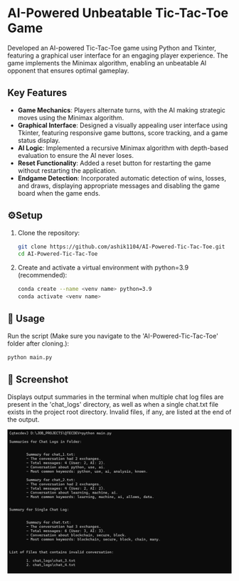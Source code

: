 # AI-Powered Unbeatable Tic-Tac-Toe Game  

Developed an AI-powered Tic-Tac-Toe game using Python and Tkinter, featuring a graphical user interface for an engaging player experience. The game implements the Minimax algorithm, enabling an unbeatable AI opponent that ensures optimal gameplay.  

## Key Features  

- **Game Mechanics**: Players alternate turns, with the AI making strategic moves using the Minimax algorithm.  
- **Graphical Interface**: Designed a visually appealing user interface using Tkinter, featuring responsive game buttons, score tracking, and a game status display.  
- **AI Logic**: Implemented a recursive Minimax algorithm with depth-based evaluation to ensure the AI never loses.  
- **Reset Functionality**: Added a reset button for restarting the game without restarting the application.  
- **Endgame Detection**: Incorporated automatic detection of wins, losses, and draws, displaying appropriate messages and disabling the game board when the game ends.  

## ⚙️Setup
1. Clone the repository:
   ```bash
   git clone https://github.com/ashik1104/AI-Powered-Tic-Tac-Toe.git
   cd AI-Powered-Tic-Tac-Toe

2. Create and activate a virtual environment with python=3.9 (recommended):
   ```bash
   conda create --name <venv name> python=3.9
   conda activate <venv name>

## 🚀 Usage

Run the script (Make sure you navigate to the 'AI-Powered-Tic-Tac-Toe' folder after cloning.):

```bash
python main.py
```

## 📸 Screenshot
Displays output summaries in the terminal when multiple chat log files are present in the 'chat_logs' directory, as well as when a single chat.txt file exists in the project root directory. Invalid files, if any, are listed at the end of the output.

![Tic-Tac-Toe Interface](https://github.com/ashik1104/AI-Chat-Log-Summarizer/blob/9410afc72721a711eb308be3866e3de86165799b/Screenshot.png)
